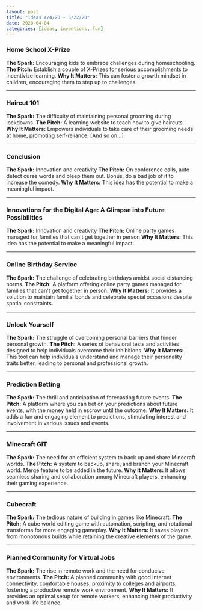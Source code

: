 ```yaml
---
layout: post
title: "Ideas 4/4/20 - 5/22/20"
date: 2020-04-04
categories: [ideas, inventions, fun]
---
```




### Home School X-Prize
**The Spark:** Encouraging kids to embrace challenges during homeschooling.
**The Pitch:** Establish a couple of X-Prizes for serious accomplishments to incentivize learning.
**Why It Matters:** This can foster a growth mindset in children, encouraging them to step up to challenges.

---

### Haircut 101
**The Spark:** The difficulty of maintaining personal grooming during lockdowns.
**The Pitch:** A learning website to teach how to give haircuts.
**Why It Matters:** Empowers individuals to take care of their grooming needs at home, promoting self-reliance. [And so on...]

---

### Conclusion
**The Spark:** Innovation and creativity
**The Pitch:** On conference calls, auto detect curse words and bleep them out. Bonus, do a bad job of it to increase the comedy.
**Why It Matters:** This idea has the potential to make a meaningful impact.

---

### Innovations for the Digital Age: A Glimpse into Future Possibilities
**The Spark:** Innovation and creativity
**The Pitch:** Online party games managed for families that can't get together in person
**Why It Matters:** This idea has the potential to make a meaningful impact.

---

### Online Birthday Service
**The Spark:** The challenge of celebrating birthdays amidst social distancing norms.
**The Pitch:** A platform offering online party games managed for families that can't get together in person.
**Why It Matters:** It provides a solution to maintain familial bonds and celebrate special occasions despite spatial constraints.

---

### Unlock Yourself
**The Spark:** The struggle of overcoming personal barriers that hinder personal growth.
**The Pitch:** A series of behavioral tests and activities designed to help individuals overcome their inhibitions.
**Why It Matters:** This tool can help individuals understand and manage their personality traits better, leading to personal and professional growth.

---

### Prediction Betting
**The Spark:** The thrill and anticipation of forecasting future events.
**The Pitch:** A platform where you can bet on your predictions about future events, with the money held in escrow until the outcome.
**Why It Matters:** It adds a fun and engaging element to predictions, stimulating interest and involvement in various issues and events.

---

### Minecraft GIT
**The Spark:** The need for an efficient system to back up and share Minecraft worlds.
**The Pitch:** A system to backup, share, and branch your Minecraft world. Merge feature to be added in the future.
**Why It Matters:** It allows seamless sharing and collaboration among Minecraft players, enhancing their gaming experience.

---

### Cubecraft
**The Spark:** The tedious nature of building in games like Minecraft.
**The Pitch:** A cube world editing game with automation, scripting, and rotational transforms for more engaging gameplay.
**Why It Matters:** It saves players from monotonous builds while retaining the creative elements of the game.

---

### Planned Community for Virtual Jobs
**The Spark:** The rise in remote work and the need for conducive environments.
**The Pitch:** A planned community with good internet connectivity, comfortable houses, proximity to colleges and airports, fostering a productive remote work environment.
**Why It Matters:** It provides an optimal setup for remote workers, enhancing their productivity and work-life balance.


